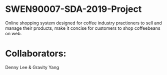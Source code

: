 # SWEN90007-SDA-2019-Project

Online shopping system designed for coffee industry practioners to sell and manage their products, make it concise for customers to shop coffeebeans on web.


# Collaborators: 

Denny Lee & Gravity Yang 

